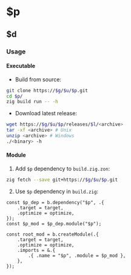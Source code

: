 # $p

## $d

### Usage

#### Executable

- Build from source:

```sh
git clone https://$g/$u/$p.git
cd $p/
zig build run -- -h
```

- Download latest release:

```sh
wget https://$g/$u/$p/releases/$l/<archive>
tar -xf <archive> # Unix
unzip <archive> # Windows
./<binary> -h
```

#### Module

1. Add `$p` dependency to `build.zig.zon`:

```sh
zig fetch --save git+https://$g/$u/$p.git
```

2. Use `$p` dependency in `build.zig`:

```zig
const $p_dep = b.dependency("$p", .{
    .target = target,
    .optimize = optimize,
});
const $p_mod = $p_dep.module("$p");

const root_mod = b.createModule(.{
    .target = target,
    .optimize = optimize,
    .imports = &.{
        .{ .name = "$p", .module = $p_mod },
    },
});
```
